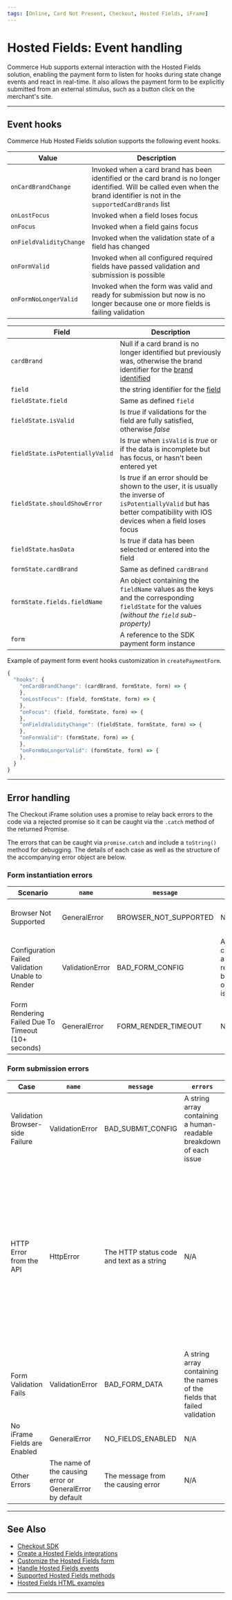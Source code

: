 ```yaml
---
tags: [Online, Card Not Present, Checkout, Hosted Fields, iFrame]
---
```


# Hosted Fields: Event handling

Commerce Hub supports external interaction with the Hosted Fields solution, enabling the payment form to listen for hooks during state change events and react in real-time. It also allows the payment form to be explicitly submitted from an external stimulus, such as a button click on the merchant's site.

---

## Event hooks

Commerce Hub Hosted Fields solution supports the following event hooks.

| Value | Description |
| ----- | ----- |
| `onCardBrandChange` | Invoked when a card brand has been identified or the card brand is no longer identified. Will be called even when the brand identifier is not in the `supportedCardBrands` list |
| `onLostFocus` | Invoked when a field loses focus |
| `onFocus` | Invoked when a field gains focus |
| `onFieldValidityChange` | Invoked when the validation state of a field has changed |
| `onFormValid` | Invoked when all configured required fields have passed validation and submission is possible |
| `onFormNoLongerValid` | Invoked when the form was valid and ready for submission but now is no longer because one or more fields is failing validation |

<!--
type: tab
titles: Variables, JSON Example
-->

| Field | Description |
| ----- | ----- |
| `cardBrand` | Null if a card brand is no longer identified but previously was, otherwise the brand identifier for the [brand identified](?path=docs/Online-Mobile-Digital/Checkout/Hosted-Fields/Hosted-Fields-Customization.md#card-brands) |
| `field` | the string identifier for the [field](?path=docs/Online-Mobile-Digital/Checkout/Hosted-Fields/Hosted-Fields-Customization.md#supported-fields) |
| `fieldState.field` | Same as defined `field` |
| `fieldState.isValid` | Is _true_ if validations for the field are fully satisfied, otherwise _false_ |
| `fieldState.isPotentiallyValid` | Is _true_ when `isValid` is _true_ or if the data is incomplete but has focus, or hasn't been entered yet |
| `fieldState.shouldShowError` | Is _true_ if an error should be shown to the user, it is usually the inverse of `isPotentiallyValid` but has better compatibility with IOS devices when a field loses focus |
| `fieldState.hasData` | Is _true_ if data has been selected or entered into the field |
| `formState.cardBrand` | Same as defined `cardBrand` |
| `formState.fields.fieldName` | An object containing the `fieldName` values as the keys and the corresponding `fieldState` for the values _(without the `field` sub-property)_  |
| `form` | A reference to the SDK payment form instance |

<!--
type: tab
-->

Example of payment form event hooks customization in `createPaymentForm`.

```javascript
{
  "hooks": {
    "onCardBrandChange": (cardBrand, formState, form) => {
    },
    "onLostFocus": (field, formState, form) => {
    },
    "onFocus": (field, formState, form) => {
    },
    "onFieldValidityChange": (fieldState, formState, form) => {
    },
    "onFormValid": (formState, form) => {
    },
    "onFormNoLongerValid": (formState, form) => {
    },
  }
}
```

<!-- type: tab-end -->

---

## Error handling

The Checkout iFrame solution uses a promise to relay back errors to the code via a rejected promise so it can be caught via the `.catch` method of the returned Promise.

The errors that can be caught via `promise.catch` and include a `toString()` method for debugging. The details of each case as well as the structure of the accompanying error object are below.

### Form instantiation errors

| Scenario | `name` | `message` | `errors` | `toString()` |
| ---- | ---- | ------- | ------ | ---------- |
| Browser Not Supported | GeneralError | BROWSER_NOT_SUPPORTED | N/A | Returns a string representation of the error |
| Configuration Failed Validation Unable to Render | ValidationError | BAD_FORM_CONFIG | An array containing a human-readable breakdown of each issue | Returns a string representation of the error |
| Form Rendering Failed Due To Timeout (10+ seconds) | GeneralError | FORM_RENDER_TIMEOUT | N/A | Returns a string representation of the error |

### Form submission errors

| Case | `name` | `message` | `errors` | `response` | `toString()` |
| ---- | ---- | ------- | ------ | -------- | ---------- |
| Validation Browser-side Failure | ValidationError | BAD_SUBMIT_CONFIG | A string array containing a human-readable breakdown of each issue | N/A | Returns a string representation of the error |
| HTTP Error from the API | HttpError | The HTTP status code and text as a string | N/A |A JavaScript object containing the following fields `statusCode`: the HTTP status code and `statusText`: the HTTP status text `body`: a JavaScript object for the API error response body | Returns a string representation of the error |
| Form Validation Fails | ValidationError | BAD_FORM_DATA | A string array containing the names of the fields that failed validation | N/A | Returns a string representation of the error |
| No iFrame Fields are Enabled | GeneralError | NO_FIELDS_ENABLED | N/A | N/A | Returns a string representation of the error |
| Other Errors | The name of the causing error or GeneralError by default | The message from the causing error | N/A | N/A | Returns a string representation of the error |

---

## See Also

- [Checkout SDK](?path=docs/Online-Mobile-Digital/Checkout/Checkout.md)
- [Create a Hosted Fields integrations](?path=docs/Online-Mobile-Digital/Checkout/Hosted-Fields/Hosted-Fields.md)
- [Customize the Hosted Fields form](?path=docs/Online-Mobile-Digital/Checkout/Hosted-Fields/Hosted-Fields-Customization.md)
- [Handle Hosted Fields events](?path=docs/Online-Mobile-Digital/Checkout/Hosted-Fields/Hosted-Fields-Events.md)
- [Supported Hosted Fields methods](?path=docs/Online-Mobile-Digital/Checkout/Hosted-Fields/Hosted-Fields-Methods.md)
- [Hosted Fields HTML examples](?path=docs/Online-Mobile-Digital/Checkout/Hosted-Fields/Hosted-Fields-HTML-Examples.md)

---
